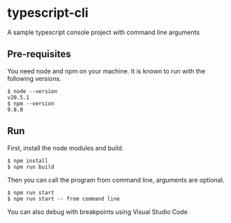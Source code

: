 # typescript-cli
A sample typescript console project with command line arguments

## Pre-requisites

You need node and npm on your machine. It is known to run with the following versions.

    $ node --version
    v20.5.1
    $ npm --version
    9.8.0

## Run

First, install the node modules and build.

    $ npm install
    $ npm run build

Then you can call the program from command line, arguments are optional.

    $ npm run start
    $ npm run start -- from command line

You can also debug with breakpoints using Visual Studio Code